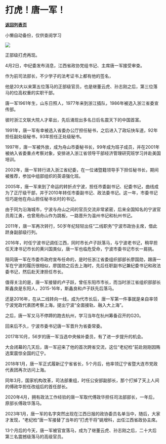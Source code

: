 # 打虎！唐一军！

[**返回列表页**](/gzh/政事堂2019)

小懒自动备份，仅供查阅学习

![](https://mmbiz.qpic.cn/mmbiz_jpg/rxhS23yu8cMVuOgefUiaJ9FvIcDSliaHExETozcicJbBgF29yv1ds3T8YAial8cMmVGZtomibqloVcInR20JMgibB1jg/640?wx_fmt=jpeg&from;=appmsg)

正部级打虎再现。

4月2日，中纪委发布消息，江西省政协党组书记、主席唐一军接受审查。

作为前司法部长，不少学子的法考证书上都有他的签名，

他是20大以来第五位落马的正部级官员，也是继董云虎、孙志刚之后，第三位落马的位高权重的实职干部。

唐一军1961年生，山东日照人，1977年来到浙江插队，1986年被选入浙江省委宣传部。

彼时浙江文联大院人才辈出，先后涌现出多名日后名震天下的中国首富。  

1991年，唐一军有幸被选入省委办公厅担任秘书，之后进入了政坛快车道，92年担任副处级秘书，93年担任正处级秘书。  

1997年，唐一军被外放，成为舟山市委秘书长，99年成为班子成员，并在2001年被纳入省委重点考察对象，安排进入浙江省领导干部经济管理研究班学习并赴美国培训。

2002年，唐一军转行进入浙江省纪委，在一位诸暨籍领导手下担任秘书长，期间被推荐，参加中组部组织的英语强化班。  

2005年，唐一军来到了命运的转折点宁波，担任市委副书记、纪委书记，曲线成为了正厅级干部，并于2010年转任市委副书记、政法委书记。这一年，市委书记恰巧是他在舟山担任秘书长时的书记。

由于同为沿海城市，宁波与舟山之间的官员交流非常紧密，后来全国知名的宁波官员周江勇，也曾用舟山作为跳板，一路晋升为温州书记和杭州书记。

2011年，唐一军再次转行，50岁年纪轻轻出任“二线职务”宁波市政协主席，借此跻身副部级行列。  

2016年，时任宁波书记调任江西，同时市长卢子跃落马，与宁波老书记，稍早担任天津书记市长的黄兴国类似，唐一军也临危受命，宁波市委书记市长一肩挑。

陪同唐一军在市委市政府宣布任命的，是时任浙江省委组织部部长廖国勋，跟唐一军在宁波的履历很相似，廖国勋之后去上海时，先后任职副书记兼纪委书记和政法委书记，然后赴天津担任市长。  

值得关注的是，唐一军接替的卢子跃，曾任东阳市市长，而当时浙江省组织部部长斯鑫良是东阳人，2015-16年，斯鑫良和卢子跃先后落马。

还是2016年，在从二线转向一线，成为代市长后，唐一军第一件事就是亲自率领宁波党政代表团考察上海，提出宁波“全面接轨、融入大上海”。

之后，唐一军又马不停蹄的跑去杭州，学习当年在杭州筹备召开的G20。

回来后不久，宁波市委书记唐一军晋升为省委常委。

2017年10月，56岁的唐一军当选中央候补委员，有了进一步提升的机会。  

大会闭幕的几天后，唐一军迎来了他的首次跨省交流，这位“老纪检”前赴刚刚因贿选案震惊全国的辽宁。  

2018年1月，唐一军正式履新辽宁省省长，5个月后，他率领辽宁省暨大连市党政代表团再次访问上海。

同年3月，国家机构改革，司法部重组，时任公安部副部长，那个打掉了天上人间的傅政华担任改组后的首任部长。  

2020年4月，拥有政法工作经验的唐一军取代傅政华担任司法部部长，一年后，原部长傅政华落马。

2023年1月，唐一军的名字突然出现在江西日报的政协委员名单当中，随后，大家才发现，“老纪检”唐一军接替了当年的“打虎干将”姚增科，出任江西省政协主席。  

13个月后的今天，唐一军被官宣落马，成为了继董云虎、孙志刚之后，二十大后第三名震撼级落马的高级官员。  

